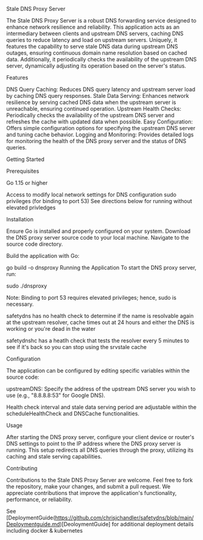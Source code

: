 Stale DNS Proxy Server

The Stale DNS Proxy Server is a robust DNS forwarding service designed to enhance network resilience and reliability. This application acts as an intermediary between clients and upstream DNS servers, caching DNS queries to reduce latency and load on upstream servers. Uniquely, it features the capability to serve stale DNS data during upstream DNS outages, ensuring continuous domain name resolution based on cached data. Additionally, it periodically checks the availability of the upstream DNS server, dynamically adjusting its operation based on the server's status.

Features

DNS Query Caching: Reduces DNS query latency and upstream server load by caching DNS query responses.
Stale Data Serving: Enhances network resilience by serving cached DNS data when the upstream server is unreachable, ensuring continued operation.
Upstream Health Checks: Periodically checks the availability of the upstream DNS server and refreshes the cache with updated data when possible.
Easy Configuration: Offers simple configuration options for specifying the upstream DNS server and tuning cache behavior.
Logging and Monitoring: Provides detailed logs for monitoring the health of the DNS proxy server and the status of DNS queries.

Getting Started

Prerequisites

Go 1.15 or higher

Access to modify local network settings for DNS configuration
sudo privileges (for binding to port 53) See directions below for running without elevated privledges 

Installation

Ensure Go is installed and properly configured on your system.
Download the DNS proxy server source code to your local machine.
Navigate to the source code directory.

Build the application with Go:

go build -o dnsproxy
Running the Application
To start the DNS proxy server, run:

sudo ./dnsproxy

Note: Binding to port 53 requires elevated privileges; hence, sudo is necessary.

safetydns has no health check to determine if the name is resolvable again at the upstream resolver, cache times out at 24 hours and either the DNS is working or you're dead in the water

safetydnshc has a heatlh check that tests the resolver every 5 minutes to see if it's back so you can stop using the srvstale cache

Configuration

The application can be configured by editing specific variables within the source code:

upstreamDNS: Specify the address of the upstream DNS server you wish to use (e.g., "8.8.8.8:53" for Google DNS).

Health check interval and stale data serving period are adjustable within the scheduleHealthCheck and DNSCache functionalities.

Usage

After starting the DNS proxy server, configure your client device or router's DNS settings to point to the IP address where the DNS proxy server is running. This setup redirects all DNS queries through the proxy, utilizing its caching and stale serving capabilities.

Contributing

Contributions to the Stale DNS Proxy Server are welcome. Feel free to fork the repository, make your changes, and submit a pull request. We appreciate contributions that improve the application's functionality, performance, or reliability.


See [DeploymentGuide(https://github.com/chrisjchandler/safetydns/blob/main/Deploymentguide.md)[DeoloymentGuide] for additional deployment details including docker & kubernetes 
